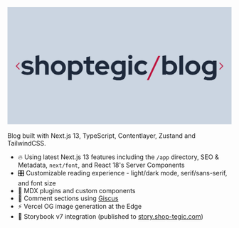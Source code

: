 [![‹Shoptegic/blog›](/public/og.png)](https://shoptegic.vercel.app)  

Blog built with Next.js 13, TypeScript, Contentlayer, Zustand and TailwindCSS.

- 🔥 Using latest Next.js 13 features including the `/app` directory, SEO & Metadata, `next/font`, and React 18's Server Components
- 🎛 Customizable reading experience - light/dark mode, serif/sans-serif, and font size
- 🧩 MDX plugins and custom components
- 💬 Comment sections using [Giscus](https://giscus.app/)
- ⚡️ Vercel OG image generation at the Edge
- 📖 Storybook v7 integration (published to [story.shop-tegic.com](https://story.shop-tegic.com))
